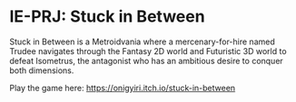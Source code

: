 # IE-PRJ: Stuck in Between

Stuck in Between is a Metroidvania where a mercenary-for-hire named Trudee navigates through the Fantasy 2D world and Futuristic 3D world to defeat Isometrus, the antagonist who has an ambitious desire to conquer both dimensions.

Play the game here: https://onigyiri.itch.io/stuck-in-between 
